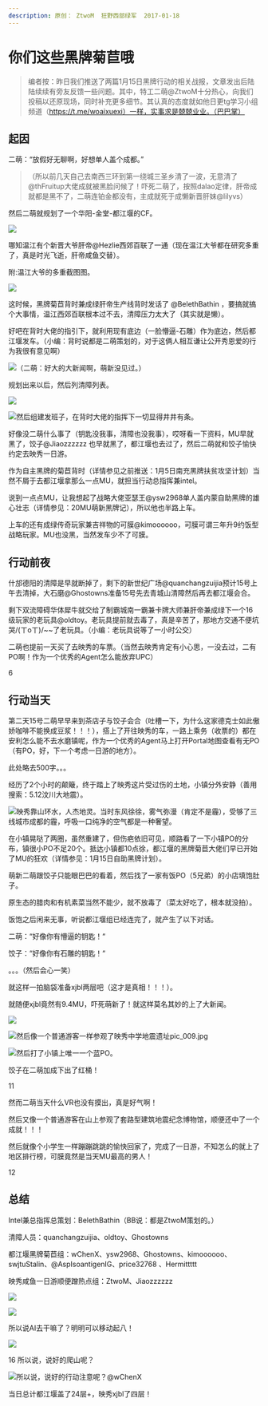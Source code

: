 ```yaml
---
description: 原创： ZtwoM  狂野西部绿军  2017-01-18
---
```


# 你们这些黑牌菊苣哦

>编者按：昨日我们推送了两篇1月15日黑牌行动的相关战报，文章发出后陆陆续续有旁友反馈一些问题。其中，特工二萌@ZtwoM十分热心，向我们投稿以还原现场，同时补充更多细节。其认真的态度就如他日更tg学习小组频道（https://t.me/woaixuexi）一样，实事求是兢兢业业。（巴巴掌）

## 起因

二萌：“放假好无聊啊，好想单人盖个成都。”

>（所以前几天自己去南西三环到第一绕城三圣乡清了一波，无意清了@thFruitup大佬成就被黑脸问候了！吓死二萌了，按照dalao定律，肝帝成就都是黑不了，二萌连铂金都没有，主成就死于成懒新晋肝妹@lilyvs）

然后二萌就规划了一个华阳-金堂-都江堰的CF。

![](https://i.loli.net/2019/06/30/5d18d6221c43c81106.jpg)

哪知温江有个新晋大爷肝帝@Hezlie西郊百联了一通（现在温江大爷都在研究多重了，真是时光飞逝，肝帝咸鱼交替）。

附:温江大爷的多重截图图。

![](https://i.loli.net/2019/06/30/5d18d621cce1138155.jpg)

这时候，黑牌菊苣背时兼成绿肝帝生产线背时发话了 @BelethBathin ，要搞就搞个大事情，温江西郊百联根本过不去，清障压力太大了（其实就是懒）。

好吧在背时大佬的指引下，就利用现有底边（一脸懵逼-石雕）作为底边，然后都江堰发车。（小编：背时说都是二萌策划的，对于这俩人相互谦让公开秀恩爱的行为我很有意见啊）

![（二萌：好大的大新闻啊，萌新没见过。）](https://i.loli.net/2019/06/30/5d18d621ea89810011.jpg)

规划出来以后，然后列清障列表。

![](https://i.loli.net/2019/06/30/5d18d621d1fdd37879.jpg)

![然后组建发班子，在背时大佬的指挥下一切显得井井有条。](https://i.loli.net/2019/06/30/5d18d621e0f5e63498.jpg)

好像没二萌什么事了（钥匙没我事，清障也没我事），哎呀看一下资料，MU早就黑了，饺子@Jiaozzzzzz 也早就黑了，都江堰也去过了，然后二萌就和饺子愉快约定去映秀一日游。

作为自主黑牌的菊苣背时（详情参见之前推送：1月5日南充黑牌扶贫攻坚计划）当然不屑于去都江堰拿那么一点MU，就担当行动总指挥兼intel。  


说到一点点MU，让我想起了战略大佬亚瑟王@ysw2968单人盖内蒙自助黑牌的雄心壮志（详情参见：20MU萌新黑牌记），所以他也半路上车。

上车的还有成绿传奇玩家兼吉祥物的可膜@kimoooooo，可膜可谓三年升9约饭型战略玩家。MU也没黑，当然发车少不了可膜。

## 行动前夜

什邡德阳的清障是早就断掉了，剩下的新世纪广场@quanchangzuijia预计15号上午去清掉，大石磨@Ghostowns准备15号先去青城山清障然后再去都江堰会合。

剩下双流障碍华体犀牛就交给了制霸城南一霸兼卡牌大师兼肝帝兼成绿下一个16级玩家的老玩具@oldtoy。老玩具提前就去毒了，真是辛苦了，那地方交通不便坑哭/\(ㄒoㄒ\)/~~了老玩具。（小编：老玩具说等了一小时公交）

二萌也提前一天买了去映秀的车票。（当然去映秀肯定有小心思，一没去过，二有PO啊！作为一个优秀的Agent怎么能放弃UPC）

6

## 行动当天

第二天15号二萌早早来到茶店子与饺子会合（吐槽一下，为什么这家德克士如此傲娇咖啡不能换成豆浆！！！），搭上了开往映秀的车，一路上乘务（收票的）都在安利怎么能不去水磨镇呢，作为一个优秀的Agent马上打开Portal地图查看有无PO（有PO，好，下一个考虑一日游的地方）。

此处略去500字。。。

经历了2个小时的颠簸，终于踏上了映秀这片受过伤的土地，小镇分外安静（善用搜索：5.12汶川大地震）。

![映秀靠山环水，人杰地灵。当时东风徐徐，雾气弥漫（肯定不是霾），受够了三线城市成都的霾，呼吸一口纯净的空气都是一种奢望。](https://i.loli.net/2019/06/30/5d18d6222e7f473132.jpg)

在小镇晃哒了两圈，虽然重建了，但伤疤依旧可见，顺路看了一下小镇PO的分布，镇很小PO不足20个。抵达小镇都10点徐，都江堰的黑牌菊苣大佬们早已开始了MU的狂欢（详情参见：1月15日自助黑牌计划）。

萌新二萌跟饺子只能眼巴巴的看着，然后找了一家有饭PO（5兄弟）的小店填饱肚子。

原生态的腊肉和有机素菜当然不能少，就不放毒了（菜太好吃了，根本就没拍）。

饭饱之后闲来无事，听说都江堰组已经连完了，就产生了以下对话。

二萌：“好像你有懵逼的钥匙！“

饺子：“好像你有石雕的钥匙！“

。。。（然后会心一笑）

就这样一拍脑袋准备xjbl两层吧（这才是真相！！！）。

就随便xjbl竟然有9.4MU，吓死萌新了！就这样莫名其妙的上了大新闻。

![](https://i.loli.net/2019/06/30/5d18d6229c2ba26295.jpg)

![然后像一个普通游客一样参观了映秀中学地震遗址pic_009.jpg](https://i.loli.net/2019/06/30/5d18d62288ef139383.jpg)

![然后打了小镇上唯一一个蓝PO。](https://i.loli.net/2019/06/30/5d18d62211f9792619.jpg)

饺子在二萌加成下出了红桶！

11

然而二萌当天什么VR也没有摸出，真是好气啊！

然后又像一个普通游客在山上参观了套路型建筑地震纪念博物馆，顺便还中了一个成就！！！

然后就像个小学生一样蹦蹦跳跳的愉快回家了，完成了一日游，不知怎么的就上了地区排行榜，可膜竟然是当天MU最高的男人！

12

## 总结

Intel兼总指挥总策划：BelethBathin（BB说：都是ZtwoM策划的。）

清障人员：quanchangzuijia、oldtoy、Ghostowns

都江堰黑牌菊苣组：wChenX、ysw2968、Ghostowns、kimoooooo、swjtuStalin、@AspIsoantigenIG、price32768 、Hermittttt

映秀咸鱼一日游顺便蹭热点组：ZtwoM、Jiaozzzzzz

![](https://i.loli.net/2019/06/30/5d18d632360a643481.jpg)

![](https://i.loli.net/2019/06/30/5d18d631e197559024.jpg)

所以说AI去干嘛了？明明可以移动起八！

![](https://i.loli.net/2019/06/30/5d18d631d6d0781080.jpg)

16 所以说，说好的爬山呢？

![所以说，说好的行动注意呢？@wChenX](https://i.loli.net/2019/06/30/5d18d6323b2dd47960.jpg)


当日总计都江堰盖了24层+，映秀xjbl了四层！

